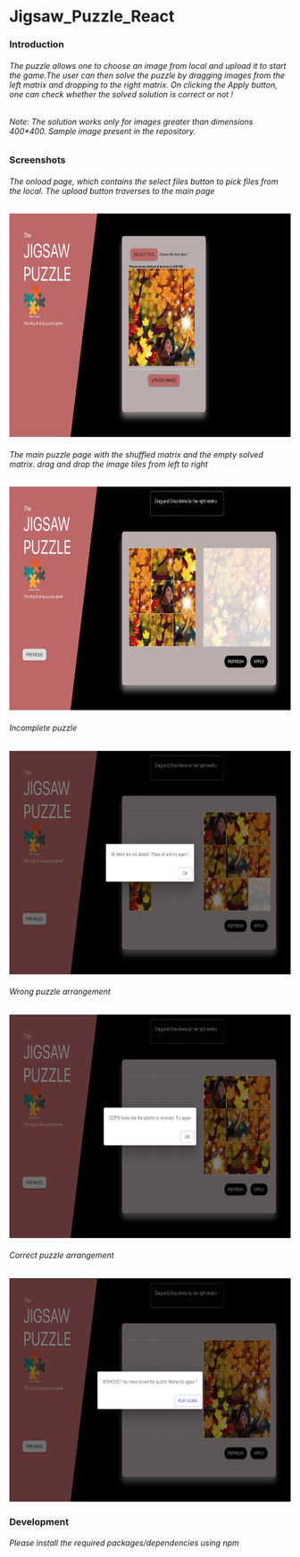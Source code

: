 # Jigsaw_Puzzle_React
<h3>Introduction</h3>
<h6>The puzzle allows one to choose an image from local and upload it to start the game.The user can then solve the puzzle by dragging images from the left matrix and dropping to the right matrix. On clicking the Apply button, one can check whether the solved solution is correct or not !</h6>
<h6>Note: The solution works only for images greater than dimensions 400*400. Sample image present in the repository.</h6>

<h3>Screenshots</h3>
<h6>The onload page, which contains the select files button to pick files from the local. The upload button traverses to the main page</h6>
<img src='Screenshot 1.png' height='400px' />

<h6>The main puzzle page with the shuffled matrix and the empty solved matrix. drag and drop the image tiles from left to right</h6>
<img src='Screenshot 2.png' height='400px' />

<h6>Incomplete puzzle</h6>
<img src='Screenshot 3.png' height='400px'/>

<h6>Wrong puzzle arrangement</h6>
<img src='Screenshot 4.png' height='400px'/>

<h6>Correct puzzle arrangement</h6>
<img src='Screenshot 5.png' height='400px'/>


<h3>Development</h3>
<h6>Please install the required packages/dependencies using npm</h6>

